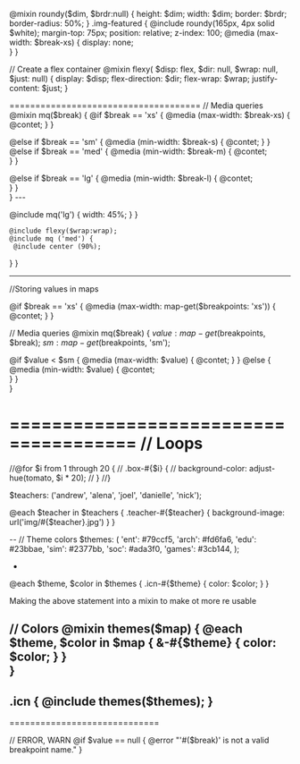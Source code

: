 @mixin roundy($dim, $brdr:null) { <!-- Giving border parameter default none to avoid errors -->
  height: $dim;
  width: $dim;
  border: $brdr;
  border-radius: 50%;
}
.img-featured {
  @include roundy(165px, 4px solid $white);
  margin-top: 75px;
  position: relative;
  z-index: 100;
  @media (max-width: $break-xs) {
   display: none;  
  }
}


// Create a flex container
  @mixin flexy(
    $disp: flex,
    $dir: null,
    $wrap: null,
    $just: null) {
    display: $disp;
    flex-direction: $dir;
    flex-wrap: $wrap;
    justify-content: $just;
  }


=====================================
// Media queries
@mixin mq($break) {
   @if $break == 'xs' {
    @media (max-width: $break-xs) {
      @contet;
     }
    } 
              
   @else if $break == 'sm' {
     @media (min-width: $break-s) {
        @contet;
        }
   }
     @else if $break == 'med' {
      @media (min-width: $break-m) {
        @contet;  
        }
   }   
      
   @else if $break == 'lg' {
    @media (min-width: $break-l) {
        @contet;  
        }
     }   
}
    ---

<!-- Following whats below we can see like how it owuld apply on scss code, but above we can leave it altogether -->
  @include mq('lg') {
    width: 45%;
  }
}

    @include flexy($wrap:wrap);
    @include mq ('med') {
     @include center (90%);
  }
}  

-----

//Storing values in maps
<!-- How to recall a map value standalone -->
   @if $break == 'xs' {
    @media (max-width: map-get($breakpoints: 'xs')) {
      @contet;
     }
    } 
<!-- OP or compliated (?) version -->
// Media queries
@mixin mq($break) {
$value: map-get($breakpoints, $break);
$sm: map-get($breakpoints, 'sm');
            
   @if $value < $sm {
    @media (max-width: $value) {
      @contet;
     }
    } 
   @else {
    @media (min-width: $value) {
        @contet;  
        }
     }   
}

======================================
//  Loops
=================

<!-- Bsically look into this if you have something that erpeats itself a lot, sass can make it a lot more easier with @for or @each -->

//@for $i from 1 through 20 {
//  .box-#{$i} {
//    background-color: adjust-hue(tomato, $i * 20);
//  }
//}

$teachers: ('andrew', 'alena', 'joel', 'danielle', 'nick');

@each $teacher in $teachers {
  .teacher-#{$teacher} {
    background-image: url('img/#{$teacher}.jpg')
  }
}

 -- 
// Theme colors
$themes: (
  'ent': #79ccf5,
 'arch': #fd6fa6,
  'edu': #23bbae,
  'sim': #2377bb,
  'soc': #ada3f0,
'games': #3cb144,
  );

   -

 @each $theme, $color in $themes {
  .icn-#{$theme} {
    color: $color;
  }
}

Making the above statement into a mixin to make ot more re usable

// Colors
@mixin themes($map) {
  @each $theme, $color in $map { <!-- Changed that $map that was before $themes-->
      &-#{$theme} {     <!-- Changed the icn to & to make it more reusable -->
    color: $color;
  }
 }            
} 
-
.icn {
  @include themes($themes);
}
--
=============================

// ERROR, WARN 
@if $value == null {
  @error "'#($break)' is not a valid breakpoint name."
}

